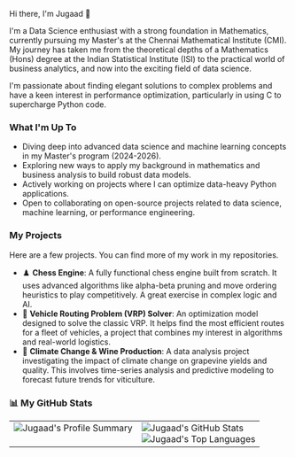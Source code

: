 Hi there, I'm Jugaad 👋

I'm a Data Science enthusiast with a strong foundation in Mathematics, currently pursuing my Master's at the Chennai Mathematical Institute (CMI). My journey has taken me from the theoretical depths of a Mathematics (Hons) degree at the Indian Statistical Institute (ISI) to the practical world of business analytics, and now into the exciting field of data science.

I'm passionate about finding elegant solutions to complex problems and have a keen interest in performance optimization, particularly in using C to supercharge Python code.

### What I'm Up To
-  Diving deep into advanced data science and machine learning concepts in my Master's program (2024-2026).
-  Exploring new ways to apply my background in mathematics and business analysis to build robust data models.
-  Actively working on projects where I can optimize data-heavy Python applications.
-  Open to collaborating on open-source projects related to data science, machine learning, or performance engineering.

### My Projects
Here are a few projects. You can find more of my work in my repositories.

- ♟️ **Chess Engine**: A fully functional chess engine built from scratch. It uses advanced algorithms like alpha-beta pruning and move ordering heuristics to play competitively. A great exercise in complex logic and AI.
- 🚚 **Vehicle Routing Problem (VRP) Solver**: An optimization model designed to solve the classic VRP. It helps find the most efficient routes for a fleet of vehicles, a project that combines my interest in algorithms and real-world logistics.
- 🍇 **Climate Change & Wine Production**: A data analysis project investigating the impact of climate change on grapevine yields and quality. This involves time-series analysis and predictive modeling to forecast future trends for viticulture.

### 📊 My GitHub Stats

<table>
<tr>
<td valign="top">
  <img src="http://github-profile-summary-cards.vercel.app/api/cards/profile-details?username=jss-1&theme=nord_dark" alt="Jugaad's Profile Summary" />
</td>
<td valign="top">
  <img src="https://github-readme-stats.vercel.app/api?username=jss-1&show_icons=true&theme=nord" alt="Jugaad's GitHub Stats" /><br>
  <img src="https://github-readme-stats.vercel.app/api/top-langs/?username=jss-1&layout=compact&theme=nord&hide=html" alt="Jugaad's Top Languages" />
</td>
</tr>
</table>
